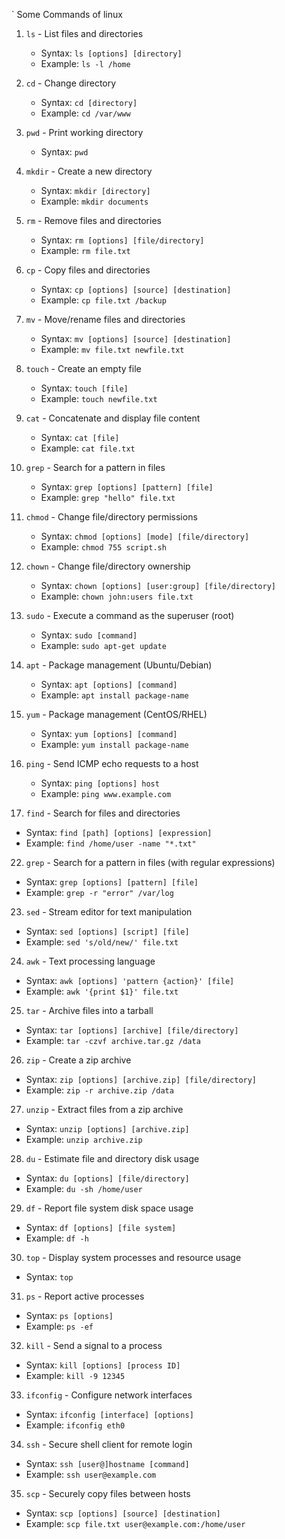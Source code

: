 `                                                        Some Commands of linux
1. `ls` - List files and directories
   - Syntax: `ls [options] [directory]`
   - Example: `ls -l /home`

2. `cd` - Change directory
   - Syntax: `cd [directory]`
   - Example: `cd /var/www`

3. `pwd` - Print working directory
   - Syntax: `pwd`

4. `mkdir` - Create a new directory
   - Syntax: `mkdir [directory]`
   - Example: `mkdir documents`

5. `rm` - Remove files and directories
   - Syntax: `rm [options] [file/directory]`
   - Example: `rm file.txt`

6. `cp` - Copy files and directories
   - Syntax: `cp [options] [source] [destination]`
   - Example: `cp file.txt /backup`

7. `mv` - Move/rename files and directories
   - Syntax: `mv [options] [source] [destination]`
   - Example: `mv file.txt newfile.txt`

8. `touch` - Create an empty file
   - Syntax: `touch [file]`
   - Example: `touch newfile.txt`

9. `cat` - Concatenate and display file content
   - Syntax: `cat [file]`
   - Example: `cat file.txt`

10. `grep` - Search for a pattern in files
    - Syntax: `grep [options] [pattern] [file]`
    - Example: `grep "hello" file.txt`

11. `chmod` - Change file/directory permissions
    - Syntax: `chmod [options] [mode] [file/directory]`
    - Example: `chmod 755 script.sh`

12. `chown` - Change file/directory ownership
    - Syntax: `chown [options] [user:group] [file/directory]`
    - Example: `chown john:users file.txt`

13. `sudo` - Execute a command as the superuser (root)
    - Syntax: `sudo [command]`
    - Example: `sudo apt-get update`

14. `apt` - Package management (Ubuntu/Debian)
    - Syntax: `apt [options] [command]`
    - Example: `apt install package-name`

15. `yum` - Package management (CentOS/RHEL)
    - Syntax: `yum [options] [command]`
    - Example: `yum install package-name`

16. `ping` - Send ICMP echo requests to a host
    - Syntax: `ping [options] host`
    - Example: `ping www.example.com`

21. `find` - Search for files and directories
   - Syntax: `find [path] [options] [expression]`
   - Example: `find /home/user -name "*.txt"`

22. `grep` - Search for a pattern in files (with regular expressions)
   - Syntax: `grep [options] [pattern] [file]`
   - Example: `grep -r "error" /var/log`

23. `sed` - Stream editor for text manipulation
   - Syntax: `sed [options] [script] [file]`
   - Example: `sed 's/old/new/' file.txt`

24. `awk` - Text processing language
   - Syntax: `awk [options] 'pattern {action}' [file]`
   - Example: `awk '{print $1}' file.txt`

25. `tar` - Archive files into a tarball
   - Syntax: `tar [options] [archive] [file/directory]`
   - Example: `tar -czvf archive.tar.gz /data`

26. `zip` - Create a zip archive
   - Syntax: `zip [options] [archive.zip] [file/directory]`
   - Example: `zip -r archive.zip /data`

27. `unzip` - Extract files from a zip archive
   - Syntax: `unzip [options] [archive.zip]`
   - Example: `unzip archive.zip`

28. `du` - Estimate file and directory disk usage
   - Syntax: `du [options] [file/directory]`
   - Example: `du -sh /home/user`

29. `df` - Report file system disk space usage
   - Syntax: `df [options] [file system]`
   - Example: `df -h`

30. `top` - Display system processes and resource usage
   - Syntax: `top`

31. `ps` - Report active processes
   - Syntax: `ps [options]`
   - Example: `ps -ef`

32. `kill` - Send a signal to a process
   - Syntax: `kill [options] [process ID]`
   - Example: `kill -9 12345`

33. `ifconfig` - Configure network interfaces
   - Syntax: `ifconfig [interface] [options]`
   - Example: `ifconfig eth0`

34. `ssh` - Secure shell client for remote login
   - Syntax: `ssh [user@]hostname [command]`
   - Example: `ssh user@example.com`

35. `scp` - Securely copy files between hosts
   - Syntax: `scp [options] [source] [destination]`
   - Example: `scp file.txt user@example.com:/home/user`

